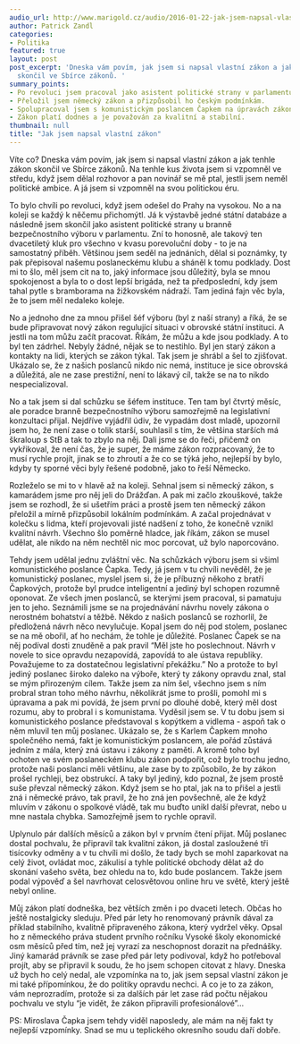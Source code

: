 ```yaml
---
audio_url: http://www.marigold.cz/audio/2016-01-22-jak-jsem-napsal-vlastni-zakon.mp3
author: Patrick Zandl
categories:
- Politika
featured: true
layout: post
post_excerpt: 'Dneska vám povím, jak jsem si napsal vlastní zákon a jak tenhle zákon
  skončil ve Sbírce zákonů. '
summary_points:
- Po revoluci jsem pracoval jako asistent politické strany v parlamentu.
- Přeložil jsem německý zákon a přizpůsobil ho českým podmínkám.
- Spolupracoval jsem s komunistickým poslancem Čapkem na úpravách zákona.
- Zákon platí dodnes a je považován za kvalitní a stabilní.
thumbnail: null
title: "Jak jsem napsal vlastní zákon"
---
```


Víte co? Dneska vám povím, jak jsem si napsal vlastní zákon a jak tenhle zákon skončil ve Sbírce zákonů. Na tenhle kus života jsem si vzpomněl ve středu, když jsem dělal rozhovor a pan novinář se mě ptal, jestli jsem neměl politické ambice. A já jsem si vzpomněl na svou politickou éru. 

To bylo chvíli po revoluci, když jsem odešel do Prahy na vysokou. No a na koleji se každý k něčemu přichomýtl. Já k výstavbě jedné státní databáze a následně jsem skončil jako asistent politické strany u branně bezpečnostního výboru v parlamentu. Zní to honosně, ale takový ten dvacetiletý kluk pro všechno v kvasu porevoluční doby - to je na samostatný příběh. Většinou jsem seděl na jednáních, dělal si poznámky, ty pak přepisoval našemu poslaneckému klubu a sháněl k tomu podklady. Dost mi to šlo, měl jsem cit na to, jaký informace jsou důležitý, byla se mnou spokojenost a byla to o dost lepší brigáda, než ta předposlední, kdy jsem tahal pytle s bramborama na žižkovském nádraží. Tam jediná fajn věc byla, že to jsem měl nedaleko koleje.

No a jednoho dne za mnou přišel šéf výboru (byl z naší strany) a říká, že se bude připravovat nový zákon regulující situaci v obrovské státní instituci. A jestli na tom můžu začít pracovat. Říkám, že můžu a kde jsou podklady. A to byl ten zádrhel. Nebyly žádné, nějak se to nestihlo. Byl jen starý zákon a kontakty na lidi, kterých se zákon týkal. Tak jsem je shrábl a šel to zjišťovat. Ukázalo se, že z našich poslanců nikdo nic nemá, instituce je sice obrovská a důležitá, ale ne zase prestižní, není to lákavý cíl, takže se na to nikdo nespecializoval. 

No a tak jsem si dal schůzku se šéfem instituce. Ten tam byl čtvrtý měsíc, ale poradce branně bezpečnostního výboru samozřejmě na legislativní konzultaci přijal. Nejdříve vyjádřil údiv, že vypadám dost mladě, upozornil jsem ho, že není zase o tolik starší, souhlasil s tím, že většina starších má škraloup s StB a tak to zbylo na něj. Dali jsme se do řeči, přičemž on vykřikoval, že není čas, že je super, že máme zákon rozpracovaný, že to musí rychle projít, jinak se to zhroutí a že co se týká jeho, nejlepší by bylo, kdyby ty sporné věci byly řešené podobně, jako to řeší Německo. 

Rozleželo se mi to v hlavě až na koleji. Sehnal jsem si německý zákon, s kamarádem jsme pro něj jeli do Drážďan. A pak mi začlo zkouškové, takže jsem se rozhodl, že si ušetřím práci a prostě jsem ten německý zákon přeložil a mírně přizpůsobil lokálním podmínkám. A začal projednávat v kolečku s lidma, kteří projevovali jisté nadšení z toho, že konečně vznikl kvalitní návrh. Všechno šlo poměrně hladce, jak říkám, zákon se musel udělat, ale nikdo na něm nechtěl nic moc porcovat, už bylo naporcováno. 

Tehdy jsem udělal jednu zvláštní věc. Na schůzkách výboru jsem si všiml komunistického poslance Čapka. Tedy, já jsem v tu chvíli nevěděl, že je komunistický poslanec, myslel jsem si, že je příbuzný někoho z bratří Čapkových, protože byl prudce inteligentní a jediný byl schopen rozumně oponovat. Ze všech jmen poslanců, se kterými jsem pracoval, si pamatuju jen to jeho. Seznámili jsme se na projednávání návrhu novely zákona o nerostném bohatství a těžbě. Někdo z našich poslanců se rozhorlil, že předložená návrh něco nevylučuje. Kopal jsem do něj pod stolem, poslanec se na mě obořil, ať ho nechám, že tohle je důležité. Poslanec Čapek se na něj podíval dosti znuděně a pak pravil “Měl jste ho poslechnout. Návrh v novele to sice opravdu nezapovídá, zapovídá to ale ústava republiky. Považujeme to za dostatečnou legislativní překážku.” No a protože to byl jediný poslanec široko daleko na výboře, který ty zákony opravdu znal, stal se mým přirozeným cílem. Takže jsem za ním šel, všechno jsem s ním probral stran toho mého návrhu, několikrát jsme to prošli, pomohl mi s úpravama a pak mi povídá, že jsem první po dlouhé době, který měl dost rozumu, aby to probral i s komunistama. Vyděsil jsem se. V tu dobu jsem si komunistického poslance představoval s kopýtkem a vidlema - aspoň tak o něm mluvil ten můj poslanec. Ukázalo se, že s Karlem Čapkem mnoho společného nemá, fakt je komunistickým poslancem, ale pořád zůstává jedním z mála, který zná ústavu i zákony z paměti. A kromě toho byl ochoten ve svém poslaneckém klubu zákon podpořit, což bylo trochu jedno, protože naši poslanci měli většinu, ale zase by to způsobilo, že by zákon prošel rychleji, bez obstrukcí. A taky byl jediný, kdo poznal, že jsem prostě suše převzal německý zákon. Když jsem se ho ptal, jak na to přišel a jestli zná i německé právo, tak pravil, že ho zná jen povšechně, ale že když mluvím v zákonu o spolkové vládě, tak mu buďto unikl další převrat, nebo u mne nastala chybka. Samozřejmě jsem to rychle opravil. 

Uplynulo pár dalších měsíců a zákon byl v prvním čtení přijat. Můj poslanec dostal pochvalu, že připravil tak kvalitní zákon, já dostal zasloužené tři tisícovky odměny a v tu chvíli mi došlo, že tady bych se mohl zaparkovat na celý život, ovládat moc, zákulisí a tyhle politické obchody dělat až do skonání vašeho světa, bez ohledu na to, kdo bude poslancem. Takže jsem podal výpověď a šel navrhovat celosvětovou online hru ve světě, který ještě nebyl online.

Můj zákon platí dodneška, bez větších změn i po dvaceti letech. Občas ho ještě nostalgicky sleduju. Před pár lety ho renomovaný právník dával za příklad stabilního, kvalitně připraveného zákona, který vydržel věky. Opsal ho z německého práva student prvního ročníku Vysoké školy ekonomické osm měsíců před tím, než jej vyrazí za neschopnost dorazit na přednášky. Jiný kamarád právník se zase před pár lety podivoval, když ho potřeboval projít, aby se připravil k soudu, že ho jsem schopen citovat z hlavy. Dneska už bych ho celý nedal, ale vzpomínka na to, jak jsem sepsal vlastní zákon je mi také přípomínkou, že do politiky opravdu nechci. A co je to za zákon, vám neprozradím, protože si za dalších pár let zase rád počtu nějakou pochvalu ve stylu “je vidět, že zákon připravili profesionálové”…

PS: Miroslava Čapka jsem tehdy viděl naposledy, ale mám na něj fakt ty nejlepší vzpomínky. Snad se mu u teplického okresního soudu daří dobře.